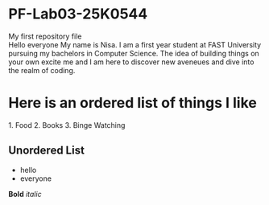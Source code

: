 # PF-Lab03-25K0544
My first repository file
<br>
Hello everyone My name is Nisa. I am a first year student at FAST University pursuing my bachelors in Computer Science. The idea of building things on your own excite me and I am here to discover new aveneues and dive into the realm of coding.

<h1>Here is an ordered list of things I like</h1>
1. Food  
2. Books  
3. Binge Watching  

## Unordered List  
- hello  
- everyone


**Bold**
*italic*
